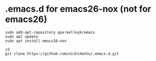 # .emacs.d for emacs26-nox (not for emacs26)

```
sudo add-apt-repository ppa:kelleyk/emacs
sudo apt update
sudo apt install emacs26-nox
```

```
cd
git clone https://github.com/oishikento/.emacs.d.git
```
